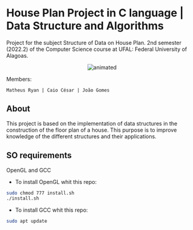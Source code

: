 # House Plan Project in C language | Data Structure and Algorithms
Project for the subject Structure of Data on House Plan. 2nd semester (2022.2) of the Computer Science course at UFAL: Federal University of Alagoas.

<p align="center">
  <img src="https://user-images.githubusercontent.com/91018438/204195385-acc6fcd4-05a7-4f25-87d1-cb7d5cc5c852.png" alt="animated" />
</p>

<left>

Members:

    Matheus Ryan | Caio César | João Gomes 
 </center>
 
 ## About
  This project is based on the implementation of data structures in the construction of the floor plan of a house. This purpose is to improve knowledge of the different structures and their applications.
  
## SO requirements
  OpenGL and GCC
  
  * To install OpenGL whit this repo:
  
```bash
sudo chmod 777 install.sh
./install.sh
```

  * To install GCC whit this repo:
  
  ```bash
 sudo apt update

```
